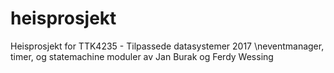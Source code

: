# heisprosjekt

Heisprosjekt for TTK4235 - Tilpassede datasystemer 2017
\neventmanager, timer, og statemachine moduler av Jan Burak og Ferdy Wessing
